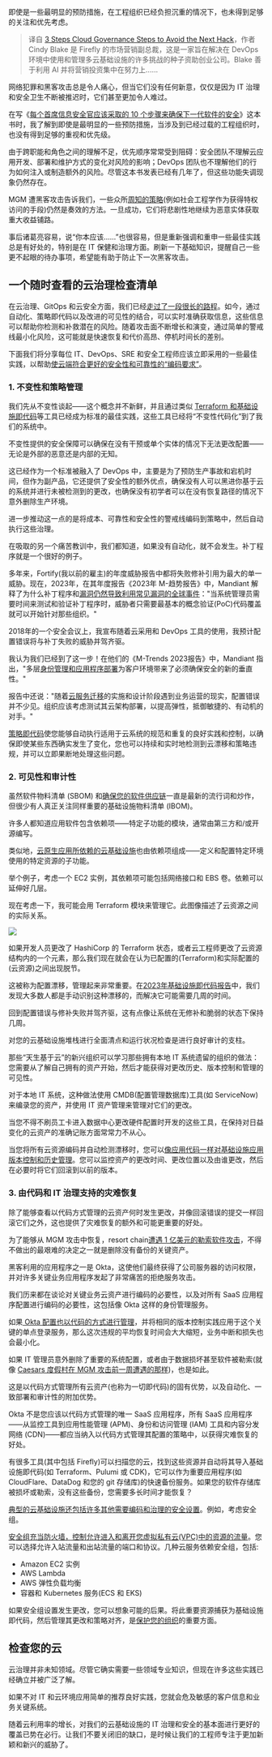 <!--
title:三个云管理步骤确保数据安全
cover: https://cdn.thenewstack.io/media/2023/10/2953c281-gambling-2001129_1280-1024x538.jpg
-->

即使是一些最明显的预防措施，在工程组织已经负担沉重的情况下，也未得到足够的关注和优先考虑。

> 译自 [3 Steps Cloud Governance Steps to Avoid the Next Hack](https://thenewstack.io/3-steps-cloud-governance-steps-to-avoid-the-next-hack/)，作者 Cindy Blake 是 Firefly 的市场营销副总裁，这是一家旨在解决在 DevOps 环境中使用和管理多云基础设施的许多挑战的种子资助创业公司。Blake 善于利用 AI 并将营销投资集中在努力上......

网络犯罪和黑客攻击总是令人痛心，但当它们没有任何新意，仅仅是因为 IT 治理和安全卫生不断被推迟时，它们甚至更加令人难过。

在写《[每个首席信息安全官应该采取的 10 个步骤来确保下一代软件的安全](https://www.oreilly.com/library/view/10-steps-every/9781492082910/)》这本书时，我了解到即使是最明显的一些预防措施，当涉及到已经过载的工程组织时，也没有得到足够的重视和优先级。

由于跨职能和角色之间的理解不足，优先顺序常常受到阻碍：安全团队不理解云应用开发、部署和维护方式的变化对风险的影响；DevOps 团队也不理解他们的行为如何注入或制造额外的风险。尽管这本书发表已经有几年了，但这些功能失调现象仍然存在。

MGM 遭黑客攻击告诉我们，一些众所[周知的策略](https://thenewstack.io/what-cloud-native-security-means-for-you-and-your-peers-today/)(例如社会工程学作为获得特权访问的手段)仍然是奏效的方法。一旦成功，它们将悲剧性地继续为恶意实体获取重大收益铺路。

事后诸葛亮容易，说“你本应该......”也很容易，但是重新强调和重申一些最佳实践总是有好处的，特别是在 IT 保健和治理方面。刷新一下基础知识，提醒自己一些更不起眼的待办事项，希望能有助于防止下一次黑客攻击。

## 一个随时查看的云治理检查清单

在云治理、GitOps 和云安全方面，我们已经[走过了一段很长的路程](https://thenewstack.io/4-ways-cloud-visibility-and-security-boost-innovation/)。如今，通过自动化、策略即代码以及改进的可见性的结合，可以实时准确获取信息，这些信息可以帮助你检测和补救潜在的风险。随着攻击面不断增长和演变，通过简单的警戒线最小化风险，这可能就是快速恢复和代价高昂、停机时间长的差别。

下面我们将分享每位 IT、DevOps、SRE 和安全工程师应该立即采用的一些最佳实践，以帮助[使云端符合更好的安全性和可靠性的“编码要求”](https://thenewstack.io/palo-alto-networks-brings-out-of-band-web-security-to-cloud/)。

### 1. 不变性和策略管理

我们先从不变性谈起——这个概念并不新鲜，并且通过类似 [Terraform 和基础设施即代码](https://thenewstack.io/how-to-manage-cloud-services-with-terraform/)等工具已经成为标准的最佳实践，这些工具已经将“不变性代码化”到了我们的系统中。

不变性提供的安全保障可以确保在没有干预或单个实体的情况下无法更改配置——无论是外部的恶意还是内部的无知。

这已经作为一个标准被融入了 DevOps 中，主要是为了预防生产事故和宕机时间，但作为副产品，它还提供了安全性的额外优点，确保没有人可以黑进你基于云的系统并进行未被检测到的更改，也确保没有初学者可以在没有恢复路径的情况下意外删除生产环境。

进一步推动这一点的是将成本、可靠性和安全性的警戒线编码到策略中，然后自动执行这些治理。

在吸取的另一个痛苦教训中，我们都知道，如果没有自动化，就不会发生。补丁程序就是一个很好的例子。

多年来，Fortify(我以前的雇主)的年度威胁报告中都将失败修补引用为最大的单一威胁。现在，2023年，在其年度报告《2023年 M-趋势报告》中，Mandiant 解释了为什么补丁程序和[漏洞仍然导致利用常见漏洞的全球事件](https://thenewstack.io/youll-soon-be-using-vulnerability-exploitability-exchange/)："当系统管理员需要时间来测试和验证补丁程序时，威胁者只需要最基本的概念验证(PoC)代码覆盖就可以开始针对那些组织。"

2018年的一个安全会议上，我宣布随着云采用和 DevOps 工具的使用，我预计配置错误将与补丁失败的威胁并驾齐驱。

我认为我们已经到了这一步！在他们的《M-Trends 2023报告》中，Mandiant 指出，"多层[身份管理和应用程序部署](https://thenewstack.io/okta-expands-free-identity-management-services-cloud-native-deployment-options/)为客户环境带来了必须确保安全的新的垂直性。"

报告中还说："随着[云服务迁移](https://thenewstack.io/when-you-need-or-dont-need-service-mesh/)的实施和设计阶段遇到业务运营的现实，配置错误并不少见。组织应该考虑测试其云架构部署，以提高弹性，抵御敏捷的、有动机的对手。"

[策略即代码](https://thenewstack.io/is-policy-as-code-the-cure-for-multicloud-config-chaos/)使您能够自动执行适用于云系统的规范和重复的良好实践和控制，以确保即使某些东西确实发生了变化，您也可以持续和实时地检测到云漂移和策略违规，并可以立即果断地处理这些问题。

### 2. 可见性和审计性

虽然软件物料清单 (SBOM) 和[确保您的软件供应链](https://thenewstack.io/chainguard-enforce-software-supply-chain-security-for-k8s/)一直是最新的流行词和炒作，但很少有人真正关注同样重要的基础设施物料清单 (IBOM)。

许多人都知道应用软件包含依赖项——特定子功能的模块，通常由第三方和/或开源编写。

类似地，[云原生应用所依赖的云基础设施](https://thenewstack.io/tutorial-configure-deploy-an-edge-application-on-cloud-native-edge-infrastructure/)也由依赖项组成——定义和配置特定环境使用的特定资源的子功能。

举个例子，考虑一个 EC2 实例，其依赖项可能包括网络接口和 EBS 卷。依赖可以延伸好几层。

现在考虑一下，我可能会用 Terraform 模块来管理它。此图像描述了云资源之间的实际关系。

![](https://cdn.thenewstack.io/media/2023/10/3e3846f4-iam.png)

如果开发人员更改了 HashiCorp 的 Terraform 状态，或者云工程师更改了云资源结构内的一个元素，那么我们现在就会在认为已配置的(Terraform)和实际配置的(云资源)之间出现脱节。

这被称为配置漂移，管理起来非常重要。在[2023年基础设施即代码报告](http://www.firefly.ai/state-of-iac)中，我们发现大多数人都是手动识别这种漂移的，而解决它可能需要几周的时间。

回到配置错误与修补失败并驾齐驱，这有点像让系统在无修补和脆弱的状态下保持几周。

对您的云基础设施堆栈进行全面清点和运行状况检查是进行良好审计的支柱。

那些“天生基于云”的新兴组织可以学习那些拥有本地 IT 系统遗留的组织的做法：您需要从了解自己拥有的资产开始，然后才能获得对更改历史、版本控制和管理的可见性。

对于本地 IT 系统，这种做法使用 CMDB(配置管理数据库)工具(如 ServiceNow)来编录您的资产，并使用 IT 资产管理来管理对它们的更改。

当您不得不刷员工卡进入数据中心更改硬件配置时开发的这些工具，在保持对日益变化的云资产的准确记账方面常常力不从心。

当您将所有云资源编码并自动检测漂移时，您可以[像应用代码一样对基础设施应用版本控制和历史管理](https://thenewstack.io/how-to-manage-a-home-network-with-infrastructure-as-code/)。您可以监控资产的更改时间、更改位置以及由谁更改，然后在必要时将它们回滚到以前的版本。

### 3. 由代码和 IT 治理支持的灾难恢复

除了能够查看以代码方式管理的云资产何时发生更改，并像回滚错误的提交一样回滚它们之外，这也提供了灾难恢复的额外和可能更重要的好处。

为了能够从 MGM 攻击中恢复，resort chain[遭遇 1 亿美元的勒索软件攻击](https://www.bleepingcomputer.com/news/security/mgm-resorts-ransomware-attack-led-to-100-million-loss-data-theft/)，不得不做出的最艰难的决定之一就是删除没有备份的关键资产。

黑客利用的应用程序之一是 Okta，这使他们最终获得了公司服务器的访问权限，并对许多关键业务应用程序发起了非常痛苦的拒绝服务攻击。

我们历来都在谈论对关键业务云资产进行编码的必要性，以及对所有 SaaS 应用程序配置进行编码的必要性，这包括像 Okta 这样的身份管理服务。

如果[ Okta 配置也以代码的方式进行管理](https://www.firefly.ai/blog/okta-as-code)，并将相同的版本控制实践应用于这个关键的单点登录服务，那么这次违规的平均恢复时间会大大缩短，业务中断和损失也会最小化。

如果 IT 管理员意外删除了重要的系统配置，或者由于数据损坏甚至软件被勒索(就像 [Caesars 度假村在 MGM 攻击前一周遭遇的那样](https://www.reuters.com/technology/cybersecurity/okta-says-hackers-stole-data-all-customer-support-users-cyber-breach-2023-11-29/))，也是如此。

这是以代码方式管理所有云资产(也称为一切即代码)的固有优势，以及自动化、一致部署和审计性的附加优势。

Okta 不是您应该以代码方式管理的唯一 SaaS 应用程序，所有 SaaS 应用程序——从监控工具到应用性能管理 (APM)、身份和访问管理 (IAM) 工具和内容分发网络 (CDN)——都应当纳入以代码方式管理其配置的策略中，以获得灾难恢复的好处。

有很多工具(其中包括 Firefly)可以扫描您的云，找到这些资源并自动将其导入基础设施即代码(如 Terraform、Pulumi 或 CDK)，它可以作为重要应用程序(如 CloudFlare、DataDog 和您的 git 存储库)的快速备份服务。如果您的软件存储库被损坏或勒索，没有这些备份，您需要多长时间才能恢复？

[典型的云基础设施还包括许多其他需要编码和治理的安全设置](https://thenewstack.io/accurics-secures-cloud-infrastructure-through-policy-as-code/)。例如，考虑安全组。

[安全组充当防火墙，控制允许进入和离开您虚拟私有云(VPC)中的资源的流量](https://thenewstack.io/service-mesh-adds-security-observability-and-traffic-control-to-kubernetes/)。您可以选择允许入站流量和出站流量的端口和协议。几种云服务依赖安全组，包括:

- Amazon EC2 实例
- AWS Lambda
- AWS 弹性负载均衡
- 容器和 Kubernetes 服务(ECS 和 EKS)

如果安全组设置发生更改，您可以想象可能的后果。将此重要资源捕获为基础设施即代码，然后管理其更改和策略对齐，是[保护您的组织](https://thenewstack.io/zeronorth-one-risk-based-view-for-all-an-organizations-security-tools/)的重要方面。

## 检查您的云

云治理并非未知领域。尽管它确实需要一些领域专业知识，但现在许多这些实践已经确立并被广泛了解。

如果不对 IT 和云环境应用简单的推荐良好实践，您就会危及敏感的客户信息和业务关键系统。

随着云利用率的增长，对我们的云基础设施的 IT 治理和安全的基本面进行更好的覆盖已势在必行。让我们不要关闭旧的缺口，是时候让我们的工程师专注于更加新颖和新兴的威胁了。

